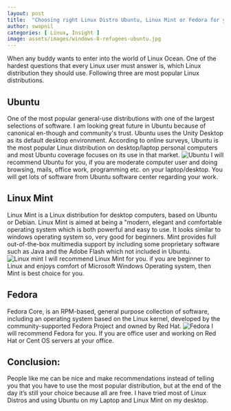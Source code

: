 ```yaml
---
layout: post
title:  "Choosing right Linux Distro Ubuntu, Linux Mint or Fedora for your laptop"
author: swapnil
categories: [ Linux, Insight ]
image: assets/images/windows-8-refugees-ubuntu.jpg
---
```

When any buddy wants to enter into the world of Linux Ocean. One of the hardest questions that every Linux user must answer is, which Linux distribution they should  use. Following three are most popular Linux distributions.

## Ubuntu
One of the most popular general-use distributions with one of the largest selections of software. I am looking great future in Ubuntu because of canonical en-though and community's trust. Ubuntu uses the Unity Desktop as its default desktop environment. According to online surveys, Ubuntu is the most popular Linux distribution on desktop/laptop personal computers and most Ubuntu coverage focuses on its use in that market.
![Ubuntu](https://2.bp.blogspot.com/-Qt3FRRQ_eR0/UdsHjBoA-kI/AAAAAAAAAfk/ord8IBHfSss/s1600/windows-8-refugees-ubuntu.jpg)
I will recommend Ubuntu for you, if you  are moderate computer user and doing browsing, mails, office work, programming  etc. on your laptop/desktop. You will get lots of software from Ubuntu software center regarding your work.

## Linux Mint 
Linux Mint is a Linux distribution for desktop computers, based on Ubuntu or Debian. Linux Mint is aimed at being a "modern, elegant and comfortable operating system which is both powerful and easy to use. It looks similar to windows operating system so,  very good for beginners. Mint provides full out-of-the-box multimedia support by including some proprietary software such as Java and the Adobe Flash which not included in Ubuntu.
![Linux mint](https://3.bp.blogspot.com/-PbrBSC32bb8/UdsIwO8Z62I/AAAAAAAAAf4/1Uwr5Oodwjg/s1600/Linux-Mint-13-Cinnamon-Screenshot-Tour.jpg)
I will recommend Linux Mint for you. if you are beginner to Linux and enjoys comfort of Microsoft Windows Operating system, then Mint is best choice for you.

## Fedora
Fedora Core, is an RPM-based, general purpose collection of software, including an operating system based on the Linux kernel, developed by the community-supported Fedora Project and owned by Red Hat.
![Fedora](https://3.bp.blogspot.com/-vTIgM0nim0w/UdsHmveRplI/AAAAAAAAAfs/ootWk1UG8OQ/s1600/Fedora_Core_6.png)
I will recommend Fedora for you. If you are office user and working on Red Hat or Cent OS servers at your office.

## Conclusion:
People  like me can be nice and make recommendations instead of telling you that you have to use the most popular distribution, but at the end of the day it’s still your choice because all are free. I have tried most of Linux Distros and using Ubuntu on my Laptop and Linux Mint on my desktop.

